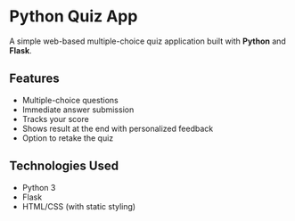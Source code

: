 # Python Quiz App

A simple web-based multiple-choice quiz application built with **Python** and **Flask**.

## Features

- Multiple-choice questions
- Immediate answer submission
- Tracks your score
- Shows result at the end with personalized feedback
- Option to retake the quiz

## Technologies Used

- Python 3
- Flask
- HTML/CSS (with static styling)



